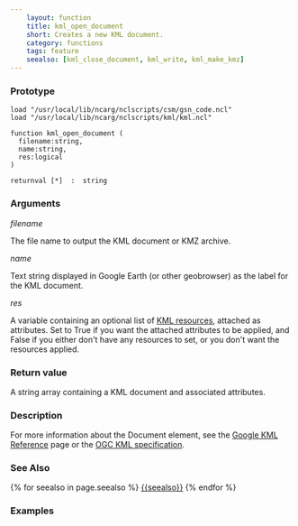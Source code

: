 ```yaml
---
    layout: function
    title: kml_open_document
    short: Creates a new KML document.
    category: functions
    tags: feature
    seealso: [kml_close_document, kml_write, kml_make_kmz]
---
```


### Prototype

<pre><code>load "/usr/local/lib/ncarg/nclscripts/csm/gsn_code.ncl"
load "/usr/local/lib/ncarg/nclscripts/kml/kml.ncl"

function kml_open_document (
  filename:string,
  name:string,
  res:logical
)

returnval [*]  :  string
</code></pre>

### Arguments
*filename*

The file name to output the KML document or KMZ archive.

*name*

Text string displayed in Google Earth (or other geobrowser) as the label for the KML document.

*res*

A variable containing an optional list of [KML resources](resources), attached as attributes. Set to True if you want the attached attributes to be applied, and False if you either don't have any resources to set, or you don't want the resources applied.

### Return value

A string array containing a KML document and associated attributes.

### Description

For more information about the Document element, see the [Google KML Reference](https://developers.google.com/kml/documentation/kmlreference#document) page or the [OGC KML specification](http://www.opengeospatial.org/standards/kml/).

### See Also

{% for seealso in page.seealso %}
[{{seealso}}](functions/{{seealso}}.html)
{% endfor %} 

### Examples

